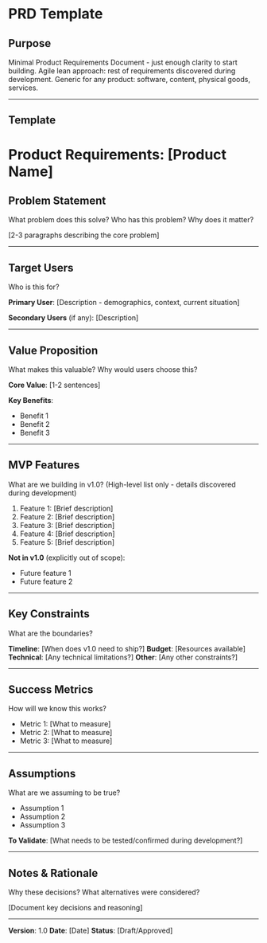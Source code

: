 # PRD Template

## Purpose
Minimal Product Requirements Document - just enough clarity to start building.
Agile lean approach: rest of requirements discovered during development.
Generic for any product: software, content, physical goods, services.

---

## Template

# Product Requirements: [Product Name]

## Problem Statement
What problem does this solve? Who has this problem? Why does it matter?

[2-3 paragraphs describing the core problem]

---

## Target Users
Who is this for?

**Primary User**: [Description - demographics, context, current situation]

**Secondary Users** (if any): [Description]

---

## Value Proposition
What makes this valuable? Why would users choose this?

**Core Value**: [1-2 sentences]

**Key Benefits**:
- Benefit 1
- Benefit 2
- Benefit 3

---

## MVP Features
What are we building in v1.0? (High-level list only - details discovered during development)

1. Feature 1: [Brief description]
2. Feature 2: [Brief description]
3. Feature 3: [Brief description]
4. Feature 4: [Brief description]
5. Feature 5: [Brief description]

**Not in v1.0** (explicitly out of scope):
- Future feature 1
- Future feature 2

---

## Key Constraints
What are the boundaries?

**Timeline**: [When does v1.0 need to ship?]
**Budget**: [Resources available]
**Technical**: [Any technical limitations?]
**Other**: [Any other constraints?]

---

## Success Metrics
How will we know this works?

- Metric 1: [What to measure]
- Metric 2: [What to measure]
- Metric 3: [What to measure]

---

## Assumptions
What are we assuming to be true?

- Assumption 1
- Assumption 2
- Assumption 3

**To Validate**: [What needs to be tested/confirmed during development?]

---

## Notes & Rationale
Why these decisions? What alternatives were considered?

[Document key decisions and reasoning]

---

**Version**: 1.0
**Date**: [Date]
**Status**: [Draft/Approved]

